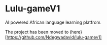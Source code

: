 # Lulu-gameV1
AI powered African language learning platfrom.


The project has been moved to (here}[https://github.com/Ndegwadavid/lulu-gamev1]
